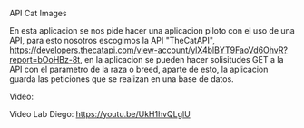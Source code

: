 API Cat Images

En esta aplicacion se nos pide hacer una aplicacion piloto con el uso de una API, para esto nosotros escogimos la API "TheCatAPI", https://developers.thecatapi.com/view-account/ylX4blBYT9FaoVd6OhvR?report=bOoHBz-8t, en la aplicacion se pueden hacer solisitudes GET a la API con el parametro de la raza o breed, aparte de esto, la aplicacion guarda las peticiones que se realizan en una base de datos.

Video: 

Video Lab Diego: https://youtu.be/UkH1hvQLglU
